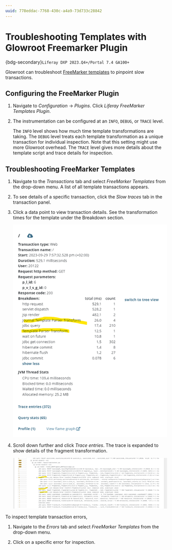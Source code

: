 ```yaml
---
uuid: 778eddac-7768-430c-a4a9-73d733c28842
---
```


# Troubleshooting Templates with Glowroot Freemarker Plugin

{bdg-secondary}`Liferay DXP 2023.Q4+/Portal 7.4 GA100+`

Glowroot can troubleshoot [FreeMarker templates](../../site-building/displaying-content/using-information-templates.md) to pinpoint slow transactions.

## Configuring the FreeMarker Plugin

1. Navigate to _Configuration_ &rarr; _Plugins_. Click _Liferay FreeMarker Templates Plugin_.

1. The instrumentation can be configured at an `INFO`, `DEBUG`, or `TRACE` level.

   The `INFO` level shows how much time template transformations are taking. The `DEBUG` level treats each template transformation as a unique transaction for individual inspection. Note that this setting might use more Glowroot overhead. The `TRACE` level gives more details about the template script and trace details for inspection.

## Troubleshooting FreeMarker Templates

1. Navigate to the _Transactions_ tab and select _FreeMarker Templates_ from the drop-down menu. A list of all template transactions appears.

1. To see details of a specific transaction, click the _Slow traces_ tab in the transaction panel.

1. Click a data point to view transaction details. See the transformation times for the template under the Breakdown section.

   ![Click on the data point to see details about the transaction.](./troubleshooting-templates-with-glowroot-freemarker-plugin/images/01.png)

1. Scroll down further and click _Trace entries_. The trace is expanded to show details of the fragment transformation.

   ![The trace is expanded to show details of the fragment transformation.](./troubleshooting-templates-with-glowroot-freemarker-plugin/images/02.png)

To inspect template transaction errors,

1. Navigate to the _Errors_ tab and select _FreeMarker Templates_ from the drop-down menu.

1. Click on a specific error for inspection.
